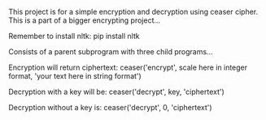 This project is for a simple encryption and decryption using ceaser cipher. This is a part of a bigger encrypting project...

Remember to install nltk: pip install nltk

Consists of a parent subprogram with three child programs...

Encryption will return ciphertext: ceaser('encrypt', scale here in integer format, 'your text here in string format')

Decryption with a key will be: ceaser('decrypt', key, 'ciphertext')

Decryption without a key is: ceaser('decrypt', 0, 'ciphertext')
